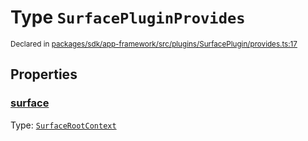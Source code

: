 # Type `SurfacePluginProvides`
<sub>Declared in [packages/sdk/app-framework/src/plugins/SurfacePlugin/provides.ts:17](https://github.com/dxos/dxos/blob/5fb37fcfa/packages/sdk/app-framework/src/plugins/SurfacePlugin/provides.ts#L17)</sub>




## Properties
### [surface](https://github.com/dxos/dxos/blob/5fb37fcfa/packages/sdk/app-framework/src/plugins/SurfacePlugin/provides.ts#L18)
Type: <code>[SurfaceRootContext](/api/@dxos/app-framework/types/SurfaceRootContext)</code>






